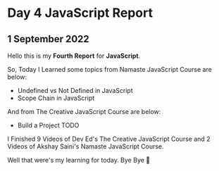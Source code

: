 # Day 4 JavaScript Report

## 1 September 2022

Hello this is my **Fourth Report** for **JavaScript**.

So, Today I Learned some topics from Namaste JavaScript Course are below:

- Undefined vs Not Defined in JavaScript
- Scope Chain in JavaScript

And from The Creative JavaScript Course are below:

- Build a Project TODO

I Finished 9 Videos of Dev Ed's The Creative JavaScript Course and 2 Videos of Akshay Saini's Namaste JavaScript Course.

Well that were's my learning for today. Bye Bye :wave:
